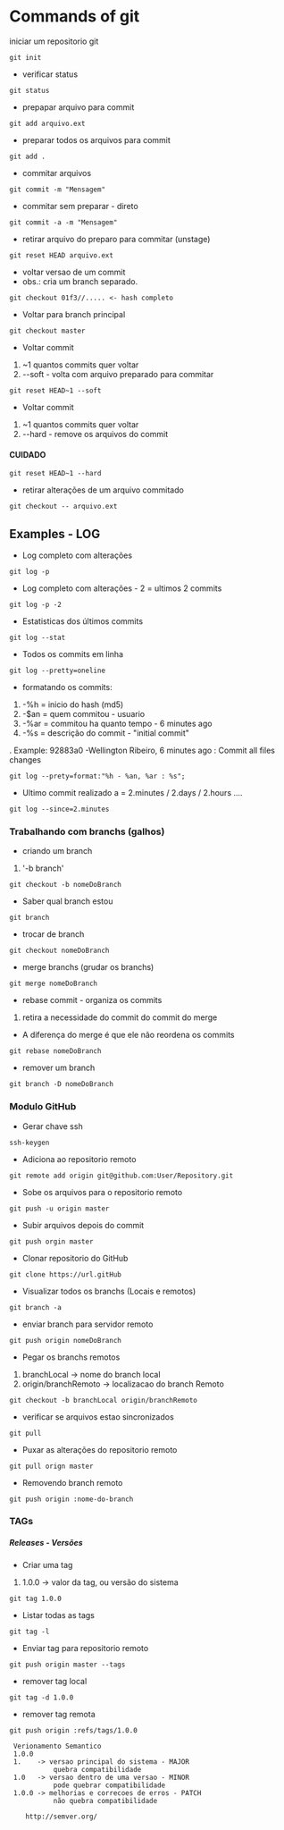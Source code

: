 # Commands of git

iniciar um repositorio git
```
git init
```

- verificar status 
```
git status
```

- prepapar arquivo para commit
```
git add arquivo.ext
```

- preparar todos os arquivos para commit
```
git add .
```

- commitar arquivos
```
git commit -m "Mensagem"
```

- commitar sem preparar - direto
```
git commit -a -m "Mensagem"
```

- retirar arquivo do preparo para commitar (unstage)
```
git reset HEAD arquivo.ext
```

- voltar versao de um commit
- obs.: cria um branch separado.
```
git checkout 01f3//..... <- hash completo
``` 

- Voltar para branch principal
``` 
git checkout master
```

- Voltar commit 
1. ~1 quantos commits quer voltar
2. --soft - volta com arquivo preparado para commitar
 
```
git reset HEAD~1 --soft 
```

- Voltar commit 
1. ~1 quantos commits quer voltar
2. --hard - remove os arquivos do commit 
####  CUIDADO ##
```
git reset HEAD~1 --hard
```

- retirar alterações de um arquivo commitado
```
git checkout -- arquivo.ext
```


## Examples - LOG #

- Log completo com alterações
```
git log -p
```

- Log completo com alterações - 2 = ultimos 2 commits
```
git log -p -2
```

- Estatisticas dos últimos commits
```
git log --stat
```

- Todos os commits em linha
```
git log --pretty=oneline
```

- formatando os commits:

1. -%h = inicio do hash (md5)
2. -$an = quem commitou - usuario
3. -%ar = commitou ha quanto tempo - 6 minutes ago
4. -%s = descrição do commit - "initial commit"

. Example: 92883a0 -Wellington Ribeiro, 6 minutes ago : Commit all files changes
```
git log --prety=format:"%h - %an, %ar : %s";
```

- Ultimo commit realizado a = 2.minutes / 2.days / 2.hours ....
```
git log --since=2.minutes
```


### Trabalhando com branchs (galhos) ##

- criando um branch
1. '-b branch'
```
git checkout -b nomeDoBranch
```

- Saber qual branch estou
```
git branch
```

- trocar de branch
```
git checkout nomeDoBranch
```

- merge branchs (grudar os branchs)
```
git merge nomeDoBranch
```

- rebase commit - organiza os commits
1.  retira a necessidade do commit do commit do merge
- A diferença do merge é que ele não reordena os commits
```
git rebase nomeDoBranch
```

- remover um branch
```
git branch -D nomeDoBranch
```

### Modulo GitHub ##

- Gerar chave ssh
```
ssh-keygen
```

- Adiciona ao repositorio remoto
```
git remote add origin git@github.com:User/Repository.git
```

- Sobe os arquivos para o repositorio remoto
```
git push -u origin master
```

- Subir arquivos depois do commit
```
git push orgin master
```

- Clonar repositorio do GitHub
```
git clone https://url.gitHub
```

- Visualizar todos os branchs (Locais e remotos)
```
git branch -a
```

- enviar branch para servidor remoto
```
git push origin nomeDoBranch
```

- Pegar os branchs remotos
1. branchLocal -> nome do branch local
2. origin/branchRemoto -> localizacao do branch Remoto
```
git checkout -b branchLocal origin/branchRemoto
```

- verificar se arquivos estao sincronizados
```
git pull
```

- Puxar as alterações do repositorio remoto
```
git pull orign master
```

- Removendo branch remoto
```
git push origin :nome-do-branch
```

### TAGs ##
##### Releases - Versões

- Criar uma tag
1. 1.0.0 -> valor da tag, ou versão do sistema
```
git tag 1.0.0
```

- Listar todas as tags
```
git tag -l
```

- Enviar tag para repositorio remoto
```
git push origin master --tags
```

- remover tag local
```
git tag -d 1.0.0
```

- remover tag remota
```
git push origin :refs/tags/1.0.0
```

```
 Verionamento Semantico
 1.0.0 
 1.    -> versao principal do sistema - MAJOR 
 		   quebra compatibilidade
 1.0   -> versao dentro de uma versao - MINOR 
 		   pode quebrar compatibilidade
 1.0.0 -> melhorias e correcoes de erros - PATCH
		   não quebra compatibilidade
		   
	http://semver.org/
```

















